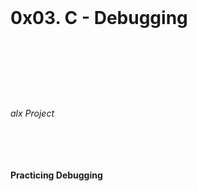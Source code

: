 <html>
<br>

<h1>0x03. C - Debugging <h1/>
<br>
<br>
<h6>alx Project<h6/>
<br>
<h4>Practicing Debugging<h4/>
<br>


<html/>